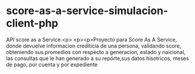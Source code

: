 # score-as-a-service-simulacion-client-php
API score as a Service.&lt;p> &lt;p>&lt;p>Proyecto para Score As A Service, donde devuelve informacion crediticia de una persona, validando score, obteniendo sus promedios con respecto a generacion, estado y naicional, las consultas que le han generado a su repórte,sus datos hisotricos, meses de pago, por cuenta y por expediente
